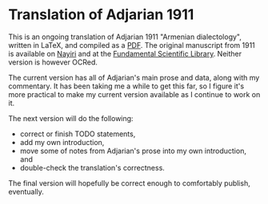 # Translation of Adjarian 1911
This is an ongoing translation of Adjarian 1911 "Armenian dialectology", written in LaTeX, and compiled as a [PDF](/adjarian1911.pdf). The original manuscript from 1911 is available on [Nayiri](http://www.nayiri.com/imagedBook.jsp?id=1) and at the [Fundamental Scientific Library](https://www.flib.sci.am/journal/eminian/1911-8.html). Neither version is however OCRed. 

The current version has all of Adjarian's main prose and data, along with my commentary. It has been taking me a while to get this far, so I figure it's more practical to make my current version available as I continue to work on it.

The next version will do the following:
* correct or finish TODO statements,
*  add my own introduction, 
* move some of notes from Adjarian's prose into my own introduction, and
*  double-check the translation's correctness.

The final version  will hopefully be correct enough to comfortably publish, eventually. 
